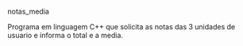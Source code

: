 notas_media

Programa em linguagem C++ que solicita as notas das 3 unidades de usuario e informa o total e a media.
